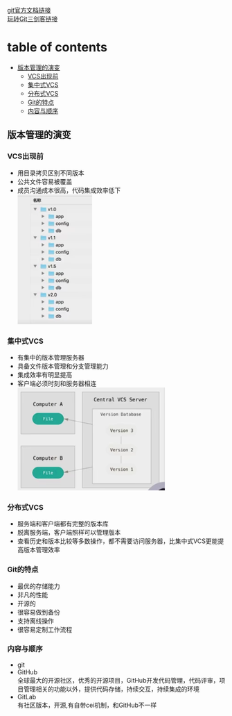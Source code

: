 [git官方文档链接](https://git-scm.com/book/zh/v2)  
[玩转Git三剑客链接](https://time.geekbang.org/search?q=%E7%8E%A9%E8%BD%ACgit%E4%B8%89%E5%89%91%E5%AE%A2)
#  table of contents
* [版本管理的演变](##版本管理的演变)
    * [VCS出现前](###VCS出现前)  
    * [集中式VCS](###集中式VCS)  
    * [分布式VCS](###分布式VCS)  
    * [Git的特点](###Git的特点)  
    * [内容与顺序](###内容与顺序)  
## 版本管理的演变
### VCS出现前
- 用目录拷贝区别不同版本
- 公共文件容易被覆盖
- 成员沟通成本很高，代码集成效率低下  
![](./images01.png)
### 集中式VCS
- 有集中的版本管理服务器
- 具备文件版本管理和分支管理能力
- 集成效率有明显提高
- 客户端必须时刻和服务器相连
![](./images02.png)
### 分布式VCS
- 服务端和客户端都有完整的版本库
- 脱离服务端，客户端照样可以管理版本
- 查看历史和版本比较等多数操作，都不需要访问服务器，比集中式VCS更能提高版本管理效率
### Git的特点
- 最优的存储能力
- 非凡的性能
- 开源的
- 很容易做到备份
- 支持离线操作
- 很容易定制工作流程
### 内容与顺序
- git
- GitHub  
全球最大的开源社区，优秀的开源项目，GitHub开发代码管理，代码评审，项目管理相关的功能以外，提供代码存储，持续交互，持续集成的环境
- GitLab  
有社区版本，开源,有自带cei机制，和GitHub不一样